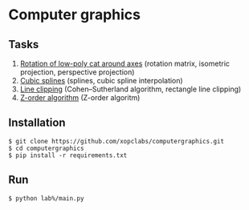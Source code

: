 # Computer graphics
## Tasks
1. [Rotation of low-poly cat around axes](https://github.com/xopclabs/computergraphics/tree/master/lab1) (rotation matrix, isometric projection, perspective projection)
2. [Cubic splines](https://github.com/xopclabs/computergraphics/tree/master/lab2) (splines, cubic spline interpolation)
4. [Line clipping](https://github.com/xopclabs/computergraphics/tree/master/lab4) (Cohen–Sutherland algorithm, rectangle line clipping)
5. [Z-order algorithm](https://github.com/xopclabs/computergraphics/tree/master/lab5) (Z-order algoritm)
## Installation
```
$ git clone https://github.com/xopclabs/computergraphics.git
$ cd computergraphics
$ pip install -r requirements.txt
```
## Run
```
$ python lab%/main.py
```
